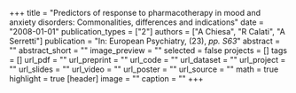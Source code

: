 +++
title = "Predictors of response to pharmacotherapy in mood and anxiety disorders: Commonalities, differences and indications"
date = "2008-01-01"
publication_types = ["2"]
authors = ["A Chiesa", "R Calati", "A Serretti"]
publication = "In: European Psychiatry, (23), _pp. S63_"
abstract = ""
abstract_short = ""
image_preview = ""
selected = false
projects = []
tags = []
url_pdf = ""
url_preprint = ""
url_code = ""
url_dataset = ""
url_project = ""
url_slides = ""
url_video = ""
url_poster = ""
url_source = ""
math = true
highlight = true
[header]
image = ""
caption = ""
+++
